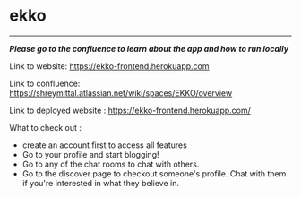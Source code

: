 # ekko
<hr> 

***Please go to the confluence to learn about the app and how to run locally***

Link to website: https://ekko-frontend.herokuapp.com

Link to confluence: https://shreymittal.atlassian.net/wiki/spaces/EKKO/overview

Link to deployed website : https://ekko-frontend.herokuapp.com/

What to check out :
- create an account first to access all features 
- Go to your profile and start blogging!
- Go to any of the chat rooms to chat with others.
- Go to the discover page to checkout someone's profile. Chat with them if you're interested in what they believe in. 

